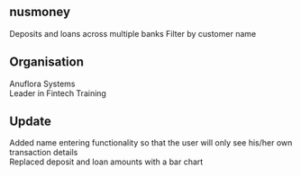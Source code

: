 ## nusmoney

Deposits and loans across multiple banks
Filter by customer name

## Organisation

Anuflora Systems  
Leader in Fintech Training

## Update

Added name entering functionality so that the user will only see his/her own transaction details  
Replaced deposit and loan amounts with a bar chart
